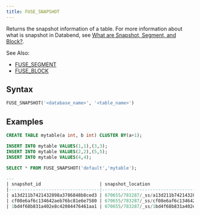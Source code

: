 ```yaml
---
title: FUSE_SNAPSHOT
---
```


Returns the snapshot information of a table. For more information about what is snapshot in Databend, see [What are Snapshot, Segment, and Block?](../../14-sql-commands/00-ddl/20-table/60-optimize-table.md#what-are-snapshot-segment-and-block).

See Also:

- [FUSE_SEGMENT](fuse_segment.md)
- [FUSE_BLOCK](fuse_block.md)

## Syntax

```sql
FUSE_SNAPSHOT('<database_name>', '<table_name>')
```

## Examples

```sql
CREATE TABLE mytable(a int, b int) CLUSTER BY(a+1);

INSERT INTO mytable VALUES(1,1),(3,3);
INSERT INTO mytable VALUES(2,2),(5,5);
INSERT INTO mytable VALUES(4,4);

SELECT * FROM FUSE_SNAPSHOT('default','mytable');

---
| snapshot_id                      | snapshot_location                                          | format_version | previous_snapshot_id             | segment_count | block_count | row_count | bytes_uncompressed | bytes_compressed | index_size | timestamp                  |
|----------------------------------|------------------------------------------------------------|----------------|----------------------------------|---------------|-------------|-----------|--------------------|------------------|------------|----------------------------|
| a13d211b7421432898a3786848b8ced3 | 670655/783287/_ss/a13d211b7421432898a3786848b8ced3_v1.json | 1              | \N                               | 1             | 1           | 2         | 16                 | 290              | 363        | 2022-09-19 14:51:52.860425 |
| cf08e6af6c134642aeb76bc81e6e7580 | 670655/783287/_ss/cf08e6af6c134642aeb76bc81e6e7580_v1.json | 1              | a13d211b7421432898a3786848b8ced3 | 2             | 2           | 4         | 32                 | 580              | 726        | 2022-09-19 14:52:15.282943 |
| 1bd4f68b831a402e8c42084476461aa1 | 670655/783287/_ss/1bd4f68b831a402e8c42084476461aa1_v1.json | 1              | cf08e6af6c134642aeb76bc81e6e7580 | 3             | 3           | 5         | 40                 | 862              | 1085       | 2022-09-19 14:52:20.284347 |
```

